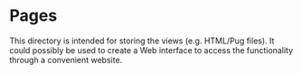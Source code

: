 # Pages
This directory is intended for storing the views (e.g. HTML/Pug files). It could possibly be used to create a Web interface to access the functionality through a convenient website.
